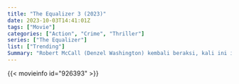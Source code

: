 ```yaml
---
title: "The Equalizer 3 (2023)"
date: 2023-10-03T14:41:01Z
tags: ["Movie"]
categories: ["Action", "Crime", "Thriller"]
series: ["The Equalizer"]
list: ["Trending"]
Summary: "Robert McCall (Denzel Washington) kembali beraksi, kali ini ia akan menghadapi mafia sadis yang mengganggu teman-temannya di Italia."
---
```


  
  <mux-player stream-type="on-demand"
  src="https://kp3d-my.sharepoint.com/personal/ryoo_kp3d_onmicrosoft_com/_layouts/15/download.aspx?share=EYWhooWP0D5HmflJ9EexZrwBgt_aX92JHw_HpNiDFx1mbQ" prefer-playback="mse" controls>
  </mux-player>
  
  {{< movieinfo id="926393" >}}
 
  <script src="https://cdn.jsdelivr.net/npm/@mux/mux-player"></script>
  
   <script id="mZpud9lhwIIp3hOClbcDD2d1r00q3FIHsJ01k2p6m02yN00" type="application/ld+json">
 {
  "@context": "https://schema.org/",
  "@type": "VideoObject",
  "name": "The Equalizer 3 (2023)",
  "contentUrl": "https://stream.mux.com/mZpud9lhwIIp3hOClbcDD2d1r00q3FIHsJ01k2p6m02yN00.m3u8",
  "thumbnailUrl": "https://www.themoviedb.org/t/p/original/jojfdfuhh8pWVn5G0HmPspv3sja.jpg?width=314&fit_mode=preserve&time=25",
  "uploadDate": "2023-10-03T14:41:01Z",
}

</script>